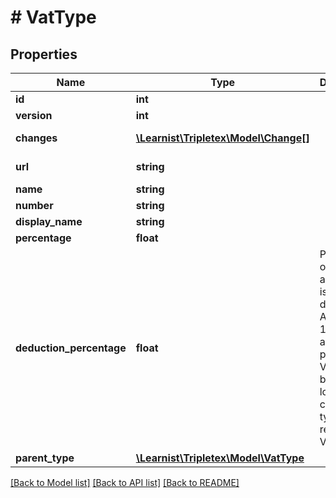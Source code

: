# # VatType

## Properties

Name | Type | Description | Notes
------------ | ------------- | ------------- | -------------
**id** | **int** |  | [optional]
**version** | **int** |  | [optional]
**changes** | [**\Learnist\Tripletex\Model\Change[]**](Change.md) |  | [optional] [readonly]
**url** | **string** |  | [optional] [readonly]
**name** | **string** |  | [optional]
**number** | **string** |  | [optional]
**display_name** | **string** |  | [optional]
**percentage** | **float** |  | [optional]
**deduction_percentage** | **float** | Percentage of the VAT amount that is deducted. Always 100% for all predefined VAT types, but can be lower for custom types for relative VAT. | [optional]
**parent_type** | [**\Learnist\Tripletex\Model\VatType**](VatType.md) |  | [optional]

[[Back to Model list]](../../README.md#models) [[Back to API list]](../../README.md#endpoints) [[Back to README]](../../README.md)
